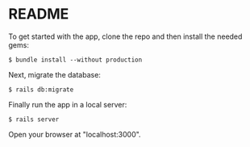 # README


To get started with the app, clone the repo and then install the needed gems:

```
$ bundle install --without production
```

Next, migrate the database:

```
$ rails db:migrate
```

Finally run the app in a local server:

```
$ rails server
```

Open your browser at "localhost:3000".


